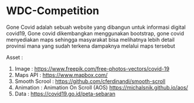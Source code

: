 # WDC-Competition

Gone Covid adalah sebuah website yang dibangun untuk informasi digital covid19, Gone covid dikembangkan menggunakan bootstrap, gone covid menyediakan maps sehingga masyarakat bisa melihatnya lebih detail provinsi mana yang sudah terkena dampaknya melalui maps tersebut

Asset : 
1. Image : https://www.freepik.com/free-photos-vectors/covid-19
2. Maps API : https://www.mapbox.com/
3. Smooth Scrool : https://github.com/cferdinandi/smooth-scroll
4. Animation : Animation On Scroll (AOS) https://michalsnik.github.io/aos/
5. Data : https://covid19.go.id/peta-sebaran

